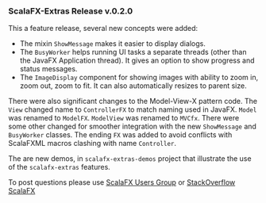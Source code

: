 ### ScalaFX-Extras Release v.0.2.0

This a feature release, several new concepts were added:

* The mixin `ShowMessage` makes it easier to display dialogs.
* The `BusyWorker` helps running UI tasks a separate threads (other than the JavaFX Application thread).
  It gives an option to show progress and status messages.
* The `ImageDisplay` component for showing images with ability to zoom in, zoom out, zoom to fit. 
  It can also automatically resizes to parent size.
  
There were also significant changes to the Model-View-X pattern code. 
The `View` changed name to `ControllerFX` to match naming used in JavaFX. 
`Model` was renamed to `ModelFX`.
`ModelView` was renamed to `MVCfx`. 
There were some other changed for smoother integration with the new `ShowMessage` and `BusyWorker` classes. 
The ending `FX` was added to avoid conflicts with ScalaFXML macros clashing with name `Controller`.

The are new demos, in `scalafx-extras-demos` project that illustrate the use of the `scalafx-extras` features.

To post questions please use [ScalaFX Users Group][5] or [StackOverflow ScalaFX][6]  

[5]: https://groups.google.com/forum/#!forum/scalafx-users
[6]: https://stackoverflow.com/questions/tagged/scalafx

